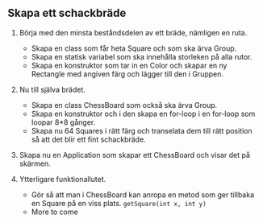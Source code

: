 ## Skapa ett schackbräde

1. Börja med den minsta beståndsdelen av ett bräde, nämligen en ruta.
    * Skapa en class som får heta Square och som ska ärva Group.
    * Skapa en statisk variabel som ska innehålla storleken på alla rutor.
    * Skapa en konstruktor som tar in en Color och skapar en ny Rectangle med angiven färg och lägger till den i Gruppen.

2. Nu till själva brädet.
    * Skapa en class ChessBoard som också ska ärva Group.
    * Skapa en konstruktor och i den skapa en for-loop i en for-loop som loopar 8*8 gånger. 
    * Skapa nu 64 Squares i rätt färg och transelata dem till rätt position så att det blir ett fint schackbräde.
    
3. Skapa nu en Application som skapar ett ChessBoard och visar det på skärmen.

4. Ytterligare funktionallutet.
    * Gör så att man i ChessBoard kan anropa en metod som ger tillbaka en Square på en viss plats. ```getSquare(int x, int y)```
    * More to come
